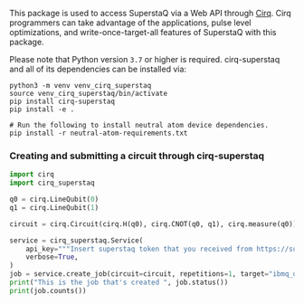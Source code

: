 This package is used to access SuperstaQ via a Web API through [Cirq](https://github.com/quantumlib/Cirq).
Cirq programmers can take advantage of the applications, pulse level optimizations, and write-once-target-all
features of SuperstaQ with this package.


Please note that Python version `3.7` or higher is required. cirq-superstaq and all of its
dependencies can be installed via:

```
python3 -m venv venv_cirq_superstaq
source venv_cirq_superstaq/bin/activate
pip install cirq-superstaq
pip install -e .

# Run the following to install neutral atom device dependencies.
pip install -r neutral-atom-requirements.txt
```

### Creating and submitting a circuit through cirq-superstaq
```python
import cirq
import cirq_superstaq

q0 = cirq.LineQubit(0)
q1 = cirq.LineQubit(1)

circuit = cirq.Circuit(cirq.H(q0), cirq.CNOT(q0, q1), cirq.measure(q0))

service = cirq_superstaq.Service(
    api_key="""Insert superstaq token that you received from https://superstaq.super.tech""",
    verbose=True,
)
job = service.create_job(circuit=circuit, repetitions=1, target="ibmq_qasm_simulator")
print("This is the job that's created ", job.status())
print(job.counts())
```
